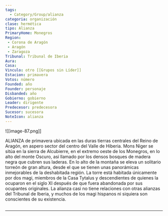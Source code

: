 ```yaml
---
tags:
  - Category/Group/alianza
categoria: organización
clase: hermética
tipo: Alianza
PrimaryHome: Monegros 
Region:
 - Corona de Aragón 
 - Aragón 
 - Zaragoza 
Tribunal: Tribunal de Iberia 
Aura: 
Casa: 
Vinculo: otro [[Grupos sin Líder]]
Estacion: primavera 
Votos: número
Founded: año
Founder: personaje
Disbanded: año
Gobierno: gobierno
Leader: dirigente
Predecesor: predecesora
Sucesor: sucesora
NoteIcon: alianza
---
```

![[image-87.png]]

 <section class="wa-section main-content"><p><span class="dropcap">A</span>LIANZA de primavera ubicada en las duras tierras centrales del <span class="article-link article-explorer-link entity-link wa-link" data-article-privacy="public" data-article-id="15b4db11-0e8f-474b-9d4e-cc8d28ffeb20" data-template-type="organization" data-article="15b4db11-0e8f-474b-9d4e-cc8d28ffeb20">Reino de Aragón</span>, en aspero sector del centro del <span class="article-link article-explorer-link entity-link wa-link" data-article-privacy="public" data-article-id="84ca6161-c564-4375-b8b7-396a6b833b99" data-template-type="location" data-article="84ca6161-c564-4375-b8b7-396a6b833b99">Valle de Hiberia</span>.
Mons Niger se sitúa en la sierra de Alcubierre, en el extremo oeste de los Monegros, en lo alto del monte Oscuro, así llamado por los densos bosques de madera negra que cubren sus laderas. En lo alto de la montaña se eleva un solitario torreón de gran altura, desde el que se tienen unas panorámicas inmejorables de la deshabitada región. La torre está habitada únicamente por dos magi, miembros de la Casa Tytalus y descendientes de quienes la ocuparon en el siglo XI después de que fuera abandonada por sus ocupantes originales. La alianza casi no tiene relaciones con otras alianzas del <span class="article-link article-explorer-link entity-link wa-link" data-article-privacy="public" data-article-id="933f985a-d7d5-4144-b52f-5f13892169b9" data-template-type="organization" data-article="933f985a-d7d5-4144-b52f-5f13892169b9">Tribunal de Iberia</span>, y muchos de los magi hispanos ni siquiera son conscientes de su existencia. </p><div id="947d7eefb3e6dcb2c3df1f098cd6d658" class="visibility-toggler image-thumb-container user-css-image-thumbnail position-relative padding-10 "><img src="https://worldanvil.com/uploads/images/a2e48a4711f910e04df85f3d1a5758a7.png" alt title="monsniger.png" /></div>
<hr />